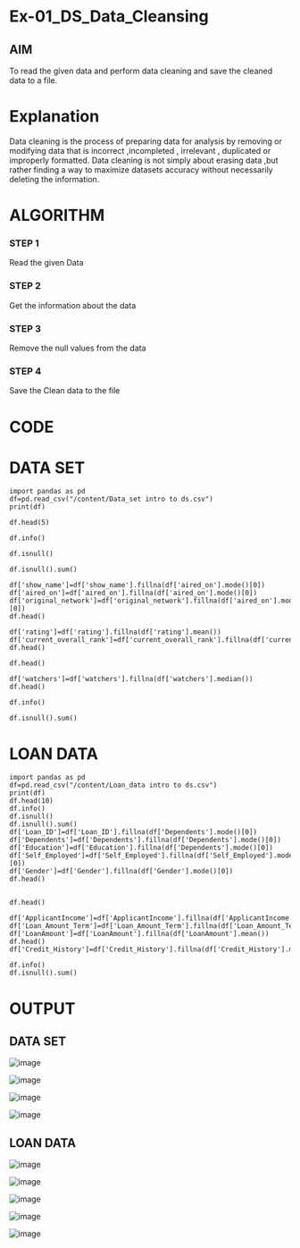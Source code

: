 # Ex-01_DS_Data_Cleansing


## AIM
To read the given data and perform data cleaning and save the cleaned data to a file. 

# Explanation
Data cleaning is the process of preparing data for analysis by removing or modifying data that is incorrect ,incompleted , irrelevant , duplicated or improperly formatted. 
Data cleaning is not simply about erasing data ,but rather finding a way to maximize datasets accuracy without necessarily deleting the information. 

# ALGORITHM
### STEP 1
Read the given Data
### STEP 2
Get the information about the data
### STEP 3
Remove the null values from the data
### STEP 4
Save the Clean data to the file

# CODE 
# DATA SET
```
import pandas as pd
df=pd.read_csv("/content/Data_set intro to ds.csv")
print(df)

df.head(5)

df.info()

df.isnull()

df.isnull().sum()

df['show_name']=df['show_name'].fillna(df['aired_on'].mode()[0])
df['aired_on']=df['aired_on'].fillna(df['aired_on'].mode()[0])
df['original_network']=df['original_network'].fillna(df['aired_on'].mode()[0])
df.head()

df['rating']=df['rating'].fillna(df['rating'].mean())
df['current_overall_rank']=df['current_overall_rank'].fillna(df['current_overall_rank'].mean())
df.head()

df.head()

df['watchers']=df['watchers'].fillna(df['watchers'].median())
df.head()

df.info()

df.isnull().sum()
```
# LOAN DATA
```
import pandas as pd
df=pd.read_csv("/content/Loan_data intro to ds.csv")
print(df)
df.head(10)
df.info()
df.isnull()
df.isnull().sum()
df['Loan_ID']=df['Loan_ID'].fillna(df['Dependents'].mode()[0])
df['Dependents']=df['Dependents'].fillna(df['Dependents'].mode()[0])
df['Education']=df['Education'].fillna(df['Dependents'].mode()[0])
df['Self_Employed']=df['Self_Employed'].fillna(df['Self_Employed'].mode()[0])
df['Gender']=df['Gender'].fillna(df['Gender'].mode()[0])
df.head()


df.head()

df['ApplicantIncome']=df['ApplicantIncome'].fillna(df['ApplicantIncome'].mean())
df['Loan_Amount_Term']=df['Loan_Amount_Term'].fillna(df['Loan_Amount_Term'].mean())
df['LoanAmount']=df['LoanAmount'].fillna(df['LoanAmount'].mean())
df.head()
df['Credit_History']=df['Credit_History'].fillna(df['Credit_History'].median())

df.info()
df.isnull().sum()
```
# OUTPUT
## DATA SET

![image](https://github.com/SRINIDHISENTHILNATHAN/ODD2023-Datascience-Ex01/assets/121373170/d57cef4c-eb8f-47d8-9c74-0fe955e412d4)

![image](https://github.com/SRINIDHISENTHILNATHAN/ODD2023-Datascience-Ex01/assets/121373170/4df8c8f4-48ea-4ccc-abb9-5ee744566dd4)

![image](https://github.com/SRINIDHISENTHILNATHAN/ODD2023-Datascience-Ex01/assets/121373170/36d378d3-7fe4-4017-9d5e-8d12802d1426)

![image](https://github.com/SRINIDHISENTHILNATHAN/ODD2023-Datascience-Ex01/assets/121373170/19206b90-3425-4307-8c8d-f32f0baa677e)


## LOAN DATA

![image](https://github.com/SRINIDHISENTHILNATHAN/ODD2023-Datascience-Ex01/assets/121373170/242baa95-a94a-4091-a32d-71603314b3ce)

![image](https://github.com/SRINIDHISENTHILNATHAN/ODD2023-Datascience-Ex01/assets/121373170/bbbe9dfd-f950-4b22-b0b9-4e3581f49a05)


![image](https://github.com/SRINIDHISENTHILNATHAN/ODD2023-Datascience-Ex01/assets/121373170/8367be8b-d346-4537-850a-6cd85b7161cc)

![image](https://github.com/SRINIDHISENTHILNATHAN/ODD2023-Datascience-Ex01/assets/121373170/130095a5-0d73-4725-b160-9c6c351f93fd)


![image](https://github.com/SRINIDHISENTHILNATHAN/ODD2023-Datascience-Ex01/assets/121373170/b502e6fc-d92f-431f-9dd8-58e5f8e2c262)


